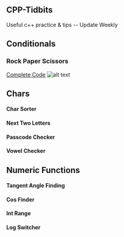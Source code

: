 ## CPP-Tidbits
Useful c++ practice &amp; tips -- Update Weekly
## Conditionals
###	Rock Paper Scissors
[Complete Code](https://github.com/francisknight/CPP-Tidbits/blob/master/Rock%20Paper%20Scissors/main.cpp)
![alt text](https://github.com/francisknight/CPP-Tidbits/blob/master/Rock%20Paper%20Scissors/rps.png)
## Chars
####	Char Sorter
####	Next Two Letters
####	Passcode Checker
####	Vowel Checker

## Numeric Functions
 ####	Tangent Angle Finding
####	Cos Finder
####	Int Range
####	Log Switcher
